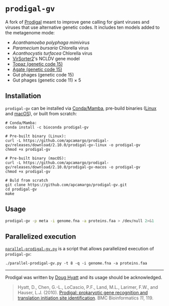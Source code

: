 # `prodigal-gv`

A fork of [Prodigal](https://github.com/hyattpd/Prodigal) meant to improve gene calling for giant viruses and viruses that use alternative genetic codes. It includes ten models added to the metagenome mode:
* *Acanthamoeba polyphaga mimivirus*
* *Paramecium bursaria* Chlorella virus
* *Acanthocystis turfacea* Chlorella virus
* [VirSorter2](https://github.com/jiarong/VirSorter2)'s NCLDV gene model
* [Topaz (genetic code 15)](https://www.biorxiv.org/content/10.1101/2021.08.26.457843v1.full)
* [Agate (genetic code 15)](https://www.biorxiv.org/content/10.1101/2021.08.26.457843v1.full)
* Gut phages (genetic code 15)
* Gut phages (genetic code 11) × 5

## Installation

`prodigal-gv` can be installed via [Conda/Mamba](https://anaconda.org/bioconda/prodigal-gv), pre-build binaries ([Linux](https://github.com/apcamargo/prodigal-gv/releases/download/2.10.0/prodigal-gv-linux) and [macOS](https://github.com/apcamargo/prodigal-gv/releases/download/2.10.0/prodigal-gv-macos)), or built from scratch:

```
# Conda/Mamba:
conda install -c bioconda prodigal-gv

# Pre-built binary (Linux):
curl -L https://github.com/apcamargo/prodigal-gv/releases/download/2.10.0/prodigal-gv-linux -o prodigal-gv
chmod +x prodigal-gv

# Pre-built binary (macOS):
curl -L https://github.com/apcamargo/prodigal-gv/releases/download/2.10.0/prodigal-gv-macos -o prodigal-gv
chmod +x prodigal-gv

# Buld from scratch
git clone https://github.com/apcamargo/prodigal-gv.git
cd prodigal-gv
make
```

## Usage

```bash
prodigal-gv -p meta -i genome.fna -a proteins.faa > /dev/null 2>&1
```

## Parallelized execution

[`parallel-prodigal-gv.py`](https://github.com/apcamargo/prodigal-gv/blob/master/parallel-prodigal-gv.py) is a script that allows parallelized execution of `prodigal-gv`:

```
./parallel-prodigal-gv.py -t 8 -q -i genome.fna -a proteins.faa
```

---

Prodigal was written by [Doug Hyatt](https://github.com/hyattpd/) and its usage should be acknowledged.

> Hyatt, D., Chen, G.-L., LoCascio, P.F., Land, M.L., Larimer, F.W., and Hauser, L.J. (2010). [Prodigal: prokaryotic gene recognition and translation initiation site identification](https://bmcbioinformatics.biomedcentral.com/articles/10.1186/1471-2105-11-119). BMC Bioinformatics *11*, 119.
